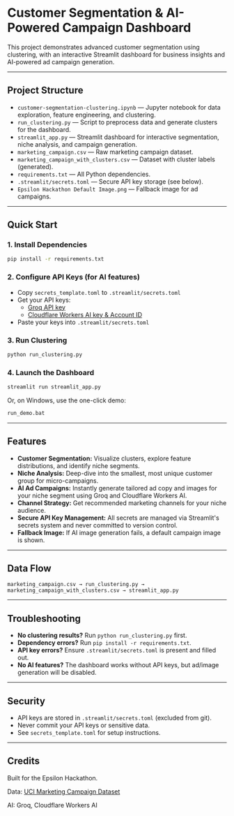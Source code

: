# Customer Segmentation & AI-Powered Campaign Dashboard

This project demonstrates advanced customer segmentation using clustering, with an interactive Streamlit dashboard for business insights and AI-powered ad campaign generation.

---

## Project Structure

- `customer-segmentation-clustering.ipynb` — Jupyter notebook for data exploration, feature engineering, and clustering.
- `run_clustering.py` — Script to preprocess data and generate clusters for the dashboard.
- `streamlit_app.py` — Streamlit dashboard for interactive segmentation, niche analysis, and campaign generation.
- `marketing_campaign.csv` — Raw marketing campaign dataset.
- `marketing_campaign_with_clusters.csv` — Dataset with cluster labels (generated).
- `requirements.txt` — All Python dependencies.
- `.streamlit/secrets.toml` — Secure API key storage (see below).
- `Epsilon Hackathon Default Image.png` — Fallback image for ad campaigns.

---

## Quick Start

### 1. Install Dependencies

```bash
pip install -r requirements.txt
```

### 2. Configure API Keys (for AI features)

- Copy `secrets_template.toml` to `.streamlit/secrets.toml`
- Get your API keys:
  - [Groq API key](https://console.groq.com/)
  - [Cloudflare Workers AI key & Account ID](https://developers.cloudflare.com/workers-ai/)
- Paste your keys into `.streamlit/secrets.toml`

### 3. Run Clustering

```bash
python run_clustering.py
```

### 4. Launch the Dashboard

```bash
streamlit run streamlit_app.py
```

Or, on Windows, use the one-click demo:

```bash
run_demo.bat
```

---

## Features

- **Customer Segmentation:** Visualize clusters, explore feature distributions, and identify niche segments.
- **Niche Analysis:** Deep-dive into the smallest, most unique customer group for micro-campaigns.
- **AI Ad Campaigns:** Instantly generate tailored ad copy and images for your niche segment using Groq and Cloudflare Workers AI.
- **Channel Strategy:** Get recommended marketing channels for your niche audience.
- **Secure API Key Management:** All secrets are managed via Streamlit's secrets system and never committed to version control.
- **Fallback Image:** If AI image generation fails, a default campaign image is shown.

---

## Data Flow

```
marketing_campaign.csv → run_clustering.py → marketing_campaign_with_clusters.csv → streamlit_app.py
```

---

## Troubleshooting

- **No clustering results?** Run `python run_clustering.py` first.
- **Dependency errors?** Run `pip install -r requirements.txt`.
- **API key errors?** Ensure `.streamlit/secrets.toml` is present and filled out.
- **No AI features?** The dashboard works without API keys, but ad/image generation will be disabled.

---

## Security

- API keys are stored in `.streamlit/secrets.toml` (excluded from git).
- Never commit your API keys or sensitive data.
- See `secrets_template.toml` for setup instructions.

---

## Credits

Built for the Epsilon Hackathon.

Data: [UCI Marketing Campaign Dataset](https://archive.ics.uci.edu/ml/datasets/00352)

AI: Groq, Cloudflare Workers AI